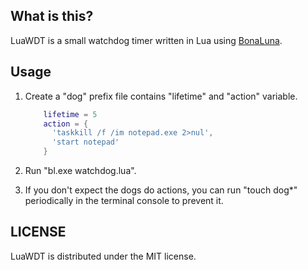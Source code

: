 What is this?
-------------------------------

LuaWDT is a small watchdog timer written in Lua using [BonaLuna](http://cdsoft.fr/bl/bonaluna.html).
  
Usage
----------------------------

1.	Create a "dog" prefix file contains "lifetime" and "action" variable.
	```lua
		lifetime = 5
		action = {
		  'taskkill /f /im notepad.exe 2>nul',
		  'start notepad'
		}
	```

2.	Run "bl.exe watchdog.lua".

3.	If you don't expect the dogs do actions, you can run "touch dog*" periodically in the terminal console to prevent it.

LICENSE
----------------------

LuaWDT is distributed under the MIT license.